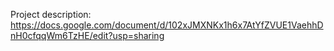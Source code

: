 Project description: https://docs.google.com/document/d/102xJMXNKx1h6x7AtYfZVUE1VaehhDnH0cfqqWm6TzHE/edit?usp=sharing
